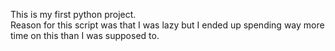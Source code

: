 This is my first python project. <br>
Reason for this script was that I was lazy but I ended up spending way more time on this than I was supposed to. <br>

